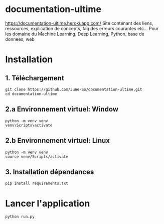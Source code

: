 # documentation-ultime
https://documentation-ultime.herokuapp.com/
Site contenant des liens, ressources, explication de concepts, faq des erreurs courantes etc... Pour les domaine du Machine Learning, Deep Learning, Python, base de donnees, web

# Installation
## 1. Téléchargement
```
git clone https://github.com/June-So/documentation-ultime.git
cd documentation-ultime
```
## 2.a Environnement virtuel: Window
```
python -m venv venv
venv\Scripts\activate
```

## 2.b Environnement virtuel: Linux
```
python -m venv venv
source venv/Scripts/activate
```

## 3. Installation dépendances
```
pip install requirements.txt
```

# Lancer l'application
```
python run.py
```
